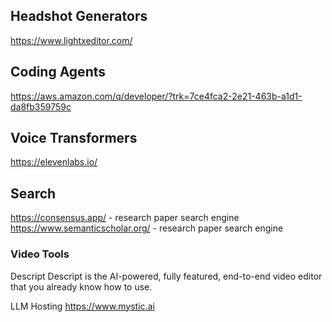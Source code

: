 ## Headshot Generators
https://www.lightxeditor.com/

## Coding Agents
https://aws.amazon.com/q/developer/?trk=7ce4fca2-2e21-463b-a1d1-da8fb359759c

## Voice Transformers
https://elevenlabs.io/

## Search
https://consensus.app/ - research paper search engine
https://www.semanticscholar.org/ - research paper search engine

### Video Tools
Descript
	Descript is the AI-powered, fully featured, end-to-end video editor that you already know how to use.
	[](https://web.descript.com/?sign_up=true)

LLM Hosting
https://www.mystic.ai